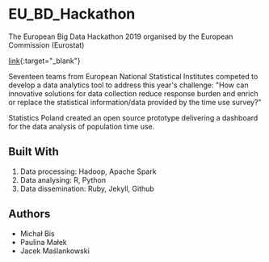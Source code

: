 # EU_BD_Hackathon

The European Big Data Hackathon 2019 organised by the European Commission (Eurostat)

[link](https://ec.europa.eu/eurostat/cros/EU-BD-Hackathon_en){:target="_blank"}

Seventeen teams from European National Statistical Institutes competed to develop a data analytics tool to address this year's challenge:
"How can innovative solutions for data collection reduce response burden and enrich or replace the statistical information/data provided by the time use survey?"

Statistics Poland created an open source prototype delivering a dashboard for the data analysis of population time use.

## Built With
1) Data processing: Hadoop, Apache Spark
2) Data analysing: R, Python
3) Data dissemination: Ruby, Jekyll, Github

## Authors
- Michał Bis
- Paulina Małek
- Jacek Maślankowski
